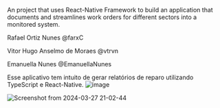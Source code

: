 An project that uses React-Native Framework to build an application that documents and streamlines work orders for different sectors into a monitored system. 


Rafael Ortiz Nunes @farxC

Vitor Hugo Anselmo de Moraes  @vtrvn

Emanuella Nunes @EmanuellaNunes


Esse aplicativo tem intuito de gerar relatórios de reparo utilizando TypeScript e React-Native. 
![image](https://github.com/farxC/ProInspec/assets/83882306/9312e572-5132-4211-8ea8-28bb1b62b419)

![Screenshot from 2024-03-27 21-02-44](https://github.com/farxC/ProInspec/assets/83882306/77a0d19c-615e-4799-969f-0eb13107df6c)
